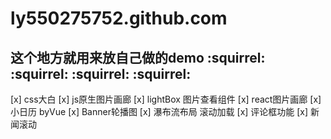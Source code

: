 ﻿# ly550275752.github.com
这个地方就用来放自己做的demo
:squirrel: :squirrel: :squirrel: :squirrel:
---
[x] css大白
[x] js原生图片画廊
[x] lightBox 图片查看组件
[x] react图片画廊
[x] 小日历 byVue
[x] Banner轮播图
[x] 瀑布流布局 滚动加载
[x] 评论框功能
[x] 新闻滚动